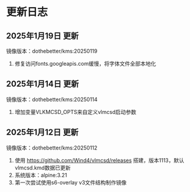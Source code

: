# 更新日志

## 2025年1月19日 更新
镜像版本：dothebetter/kms:20250119
1. 修复访问fonts.googleapis.com缓慢，将字体文件全部本地化

## 2025年1月14日 更新
镜像版本：dothebetter/kms:20250114
1. 增加变量VLKMCSD_OPTS来自定义vlmcsd启动参数

## 2025年1月12日 更新
镜像版本：dothebetter/kms:20250112
1. 使用 https://github.com/Wind4/vlmcsd/releases 搭建，版本1113，默认vlmcsd.kmd数据已更新
2. 系统版本：alpine:3.21
3. 第一次尝试使用s6-overlay v3文件结构制作镜像
